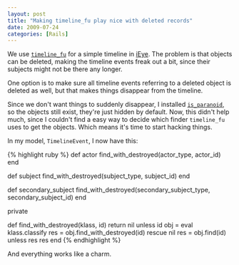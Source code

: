 ```yaml
---
layout: post
title: "Making timeline_fu play nice with deleted records"
date: 2009-07-24
categories: [Rails]
---
```


We use [`timeline_fu`](http://github.com/giraffesoft/timeline_fu/tree/master) for a simple timeline in [iEye](https://ieye.org). The problem is that objects can be deleted, making the timeline events freak out a bit, since their subjects might not be there any longer.

One option is to make sure all timeline events referring to a deleted object is deleted as well, but that makes things disappear from the timeline.

Since we don't want things to suddenly disappear, I installed [`is_paranoid`](http://github.com/semanticart/is_paranoid/tree/master), so the objects still exist, they're just hidden by default.
Now, this didn't help much, since I couldn't find a easy way to decide which finder `timeline_fu` uses to get the objects. Which means it's time to start hacking things.

In my model, `TimelineEvent`, I now have this:

{% highlight ruby %}
def actor
  find_with_destroyed(actor_type, actor_id)
end

def subject
  find_with_destroyed(subject_type, subject_id)
end

def secondary_subject
  find_with_destroyed(secondary_subject_type, secondary_subject_id)
end

private

def find_with_destroyed(klass, id)
  return nil unless id
  obj = eval klass.classify
  res = obj.find_with_destroyed(id) rescue nil
  res = obj.find(id) unless res
  res
end
{% endhighlight %}

And everything works like a charm.
